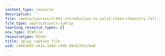 ```yaml
---
content_type: resource
description: ''
file: /media/courses/3-091-introduction-to-solid-state-chemistry-fall-2018/c48e1693441a1bddc49bd9c6255cc0a0_xALiVHvc7EU.srt
file_type: application/x-subrip
learning_resource_types: []
ocw_type: OCWFile
resourcetype: Other
title: 3play caption file
uid: c48e1693-441a-1bdd-c49b-d9c6255cc0a0
---
```

